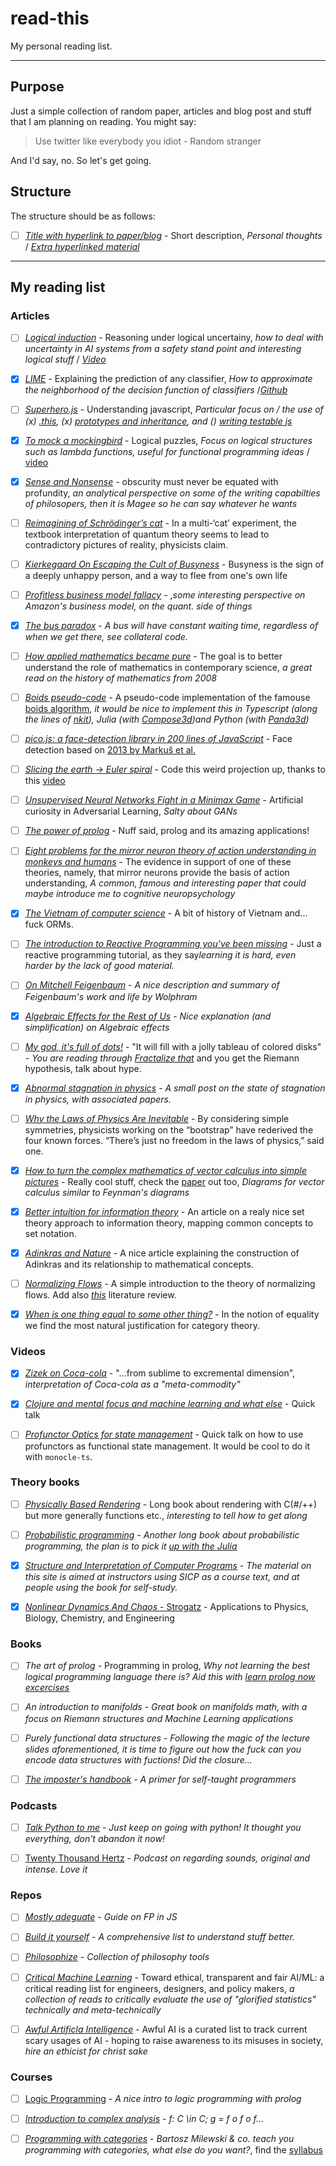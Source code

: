 # read-this

My personal reading list.

---

## Purpose

Just a simple collection of random paper, articles and blog post and stuff that I am planning on reading. You might say:

> Use twitter like everybody you idiot - Random stranger

And I'd say, no. So let's get going.

## Structure

The structure should be as follows:

- [ ] [_Title with hyperlink to paper/blog_](https://example.com/) - Short description, _Personal thoughts_ / [_Extra hyperlinked material_](https://example.com)

---

## My reading list

### Articles

- [ ] [_Logical induction_](https://arxiv.org/pdf/1609.03543.pdf) - Reasoning under logical uncertainy, _how to deal with uncertainty in AI systems from a safety stand point and interesting logical stuff_ / [_Video_](https://www.youtube.com/watch?v=gDqkCxYYDGk)

- [x] [_LIME_](https://arxiv.org/pdf/1602.04938.pdf) - Explaining the prediction of any classifier, _How to approximate the neighborhood of the decision function of classifiers_ /[_Github_](https://github.com/marcotcr/lime)

- [ ] [_Superhero.js_](http://superherojs.com/) - Understanding javascript, _Particular focus on / the use of (x) [.this](https://yehudakatz.com/2011/08/11/understanding-javascript-function-invocation-and-this/), (x) [prototypes and inheritance](https://msdn.microsoft.com/en-us/magazine/ff852808.aspx), and () [writing testable js](http://www.adequatelygood.com/Writing-Testable-JavaScript.html)_

- [x] [_To mock a mockingbird_](https://en.wikipedia.org/wiki/To_Mock_a_Mockingbird) - Logical puzzles, _Focus on logical structures such as lambda functions, useful for functional programming ideas_ / [video](https://www.youtube.com/watch?v=pAnLQ9jwN-E)

- [x] [_Sense and Nonsense_](https://www.prospectmagazine.co.uk/magazine/bryan-magee-profundity-obscurity-bad-writing) - obscurity must never be equated with profundity, _an analytical perspective on some of the writing capabilties of philosopers, then it is Magee so he can say whatever he wants_

- [ ] [_Reimagining of Schrödinger’s cat_](https://www.nature.com/articles/d41586-018-06749-8) - In a multi-‘cat’ experiment, the textbook interpretation of quantum theory seems to lead to contradictory pictures of reality, physicists claim.

- [ ] [_Kierkegaard On Escaping the Cult of Busyness_](https://iainews.iai.tv/articles/how-kierkegaards-idea-of-idleness-can-help-us-diagnose-21st-century-busyness-auid-1150?) - Busyness is the sign of a deeply unhappy person, and a way to flee from one's own life

- [ ] [_Profitless business model fallacy_](https://www.eugenewei.com/blog/2013/10/25/amazon-and-the-profitless-business-model-narrative) - ,_some interesting perspective on Amazon's business model, on the quant. side of things_

- [x] [_The bus paradox_](http://jakevdp.github.io/blog/2018/09/13/waiting-time-paradox/) - _A bus will have constant waiting time, regardless of when we get there, see collateral code._

- [ ] [_How applied mathematics became pure_](http://www.pgrim.org/philosophersannual/pa28articles/maddyhowapplied.pdf) - The goal is to better understand the role of mathematics in contemporary science, _a great read on the history of mathematics from 2008_

- [ ] [_Boids pseudo-code_](http://www.kfish.org/boids/pseudocode.html) - A pseudo-code implementation of the famouse [boids algorithm](http://www.red3d.com/cwr/boids/), _it would be nice to implement this in Typescript (along the lines of [nkit](https://github.com/nkint/boids-ts)), Julia (with [Compose3d](https://github.com/rohitvarkey/Compose3D.jl))and Python (with [Panda3d](http://www.panda3d.org/))_

- [ ] [_pico.js: a face-detection library in 200 lines of JavaScript_](https://tkv.io/posts/picojs-intro/) - Face detection based on [2013 by Markuš et al.](http://arxiv.org/abs/1305.4537)

- [ ] [_Slicing the earth -> Euler spiral_](https://arxiv.org/pdf/1202.3033.pdf) - Code this weird projection up, thanks to this [video](https://www.youtube.com/watch?v=D3tdW9l1690)

- [ ] [_Unsupervised Neural Networks Fight in a Minimax Game_](http://people.idsia.ch/~juergen/unsupervised-neural-nets-fight-minimax-game.html) - Artificial curiosity in Adversarial Learning, _Salty about GANs_

- [ ] [_The power of prolog_](https://www.metalevel.at/prolog) - Nuff said, prolog and its amazing applications!

- [ ] [_Eight problems for the mirror neuron theory of action understanding in monkeys and humans_](https://www.mitpressjournals.org/doi/pdf/10.1162/jocn.2009.21189) - The evidence in support of one of these theories, namely, that mirror neurons provide the basis of action understanding, _A common, famous and interesting paper that could maybe introduce me to cognitive neuropsychology_

- [x] [_The Vietnam of computer science_](http://blogs.tedneward.com/post/the-vietnam-of-computer-science/) - A bit of history of Vietnam and... fuck ORMs.

- [ ] [_The introduction to Reactive Programming you've been missing_](https://gist.github.com/staltz/868e7e9bc2a7b8c1f754) - Just a reactive programming tutorial, as they say*learning it is hard, even harder by the lack of good material.*

- [ ] [_On Mitchell Feigenbaum_](https://blog.stephenwolfram.com/2019/07/mitchell-feigenbaum-1944-2019-4-66920160910299067185320382/) - _A nice description and summary of Feigenbaum's work and life by Wolphram_

- [x] [_Algebraic Effects for the Rest of Us_](https://overreacted.io/algebraic-effects-for-the-rest-of-us/) - _Nice explanation (and simplification) on Algebraic effects_

- [ ] [_My god, it's full of dots!_](http://bit-player.org/2019/my-god-its-full-of-dots) - "It will fill with a jolly tableau of colored disks" - _You are reading through [Fractalize that](https://www.amazon.com/Fractalize-That-Statistical-Mathematics-Applications/dp/9813275162)_ and you get the Riemann hypothesis, talk about hype.

- [x] [_Abnormal stagnation in physics_](http://backreaction.blogspot.com/2018/11/the-present-phase-of-stagnation-in.html) - _A small post on the state of stagnation in physics, with associated papers._

- [ ] [_Why the Laws of Physics Are Inevitable_](https://www.quantamagazine.org/how-simple-rules-bootstrap-the-laws-of-physics-20191209/) - By considering simple symmetries, physicists working on the “bootstrap” have rederived the four known forces. “There’s just no freedom in the laws of physics,” said one.

- [x] [_How to turn the complex mathematics of vector calculus into simple pictures_](https://www.technologyreview.com/s/614704/how-to-turn-the-complex-mathematics-of-vector-calculus-into-simple-pictures/) - Really cool stuff, check the [paper](https://arxiv.org/pdf/1911.00892.pdf) out too, _Diagrams for vector calculus similar to Feynman's diagrams_

- [x] [_Better intuition for information theory_](https://www.blackhc.net/blog/2019/better-intuition-for-information-theory) - An article on a realy nice set theory approach to information theory, mapping common concepts to set notation.

- [x] [_Adinkras and Nature_](https://web.archive.org/web/20160418235930/http://www.onbeing.org/blog/symbols-power-adinkras-and-nature-reality/2438) - A nice article explaining the construction of Adinkras and its relationship to mathematical concepts.

- [ ] [_Normalizing Flows_](http://akosiorek.github.io/ml/2018/04/03/norm_flows.html) - A simple introduction to the theory of normalizing flows. Add also [_this_](https://arxiv.org/pdf/1908.09257.pdf) literature review.

- [x] [_When is one thing equal to some other thing?_](http://people.math.harvard.edu/~mazur/preprints/when_is_one.pdf) - In the notion of equality we find the most natural justification for category theory.


### Videos

- [x] [_Zizek on Coca-cola_](https://www.youtube.com/watch?v=SJOhtDmyy-4&feature=youtu.be) - "...from sublime to excremental dimension", _interpretation of Coca-cola as a "meta-commodity"_

- [x] [_Clojure and mental focus and machine learning and what else_](https://www.youtube.com/watch?utm_campaign=Data%20Machina&utm_medium=email&utm_source=Revue%20newsletter&v=jpFveXUe65I) - Quick talk

- [ ] [_Profunctor Optics for state management_](https://www.youtube.com/watch?v=VdiJ_vgVUgs) - Quick talk on how to use profunctors as functional state management. It would be cool to do it with `monocle-ts`.

### Theory books

- [ ] [_Physically Based Rendering_](http://www.pbr-book.org/3ed-2018/contents.html) - Long book about rendering with C(#/++) but more generally functions etc., _interesting to tell how to get along_

- [ ] [_Probabilistic programming_](http://click.revue.email/wf/click?upn=uoSvyDIrlYZBTfKX9q-2FuqLj-2B5jXID5Sk8S-2FgDa680I4JCQ256Bb14RK79DzyVNP-2B0sJdGRL5SildLFryYTPhmc6pgG0cLgrtLeInEkpZ-2FUHhLVffmJfs-2BZRaGfQCFFchj39eURFOQsFgAikevsxCkdMSZP6zENAx-2FEGfOVaaFLo-3D_EewvicOlyuKQdTY-2FN1EhW2xbLRcX0wSg-2FLgBc4p8xeKwpe-2BX2pyErSjeKbtcNdQtZVPoWLAuywGs9iXBKeRxtFgmYVidSt5N-2B2o4KtYfm4EpGEqYHWvC-2Bj1I4emzlrJ4ZsDCjll5S0R-2BQiBljJSIlVPdFk5EoamSzwYOa1IFSR9ULlStzGIBlMSK2JLXZMv-2FtP5PkjbdUWOaHCp7JT2izfOGcuECQQAewBKVsWajEEMb-2FUI6jRz8iHrbV0QouZ6CnWfyy9gJCCcqAMDFdXMeGXxWXHb7RZ7YyEjYkIjF0Wc1zsv7-2BPJT-2FHeL8-2BbPIa7t) - _Another long book about probabilistic programming, the plan is to pick it [up with the Julia](http://turing.ml/?utm_campaign=Data%20Machina&utm_medium=email&utm_source=Revue%20newsletter)_

- [x] [_Structure and Interpretation of Computer Programs_](https://mitpress.mit.edu/sites/default/files/sicp/index.html) - _The material on this site is aimed at instructors using SICP as a course text, and at people using the book for self-study._

- [x] [_Nonlinear Dynamics And Chaos_ - Strogatz](http://www.hds.bme.hu/~fhegedus/Strogatz%20-%20Nonlinear%20Dynamics%20and%20Chaos.pdf) - Applications to Physics, Biology, Chemistry, and Engineering

### Books

- [ ] _The art of prolog_ - Programming in prolog, _Why not learning the best logical programming language there is? Aid this with [learn prolog now excercises](https://github.com/mrkkrp/lpnes)_

- [ ] _An introduction to manifolds_ - _Great book on manifolds math, with a focus on Riemann structures and Machine Learning applications_

- [ ] _Purely functional data structures_ - _Following the magic of the lecture slides aforementioned, it is time to figure out how the fuck can you encode data structures with fuctions! Did the closure..._

- [ ] [_The imposter's handbook_](https://www.goodreads.com/book/show/31572054-the-imposter-s-handbook) - _A primer for self-taught programmers_

### Podcasts

- [ ] [_Talk Python to me_](https://talkpython.fm/) - _Just keep on going with python! It thought you everything, don't abandon it now!_

- [ ] [Twenty Thousand Hertz](https://www.20k.org/archive) - _Podcast on regarding sounds, original and intense. Love it_


### Repos

- [ ] [_Mostly adeguate_](https://github.com/MostlyAdequate/mostly-adequate-guide) - _Guide on FP in JS_

- [ ] [_Build it yourself_](https://github.com/danistefanovic/build-your-own-x) - _A comprehensive list to understand stuff better._

- [ ] [_Philosophize_](https://github.com/Jfaler/Philosophize) - _Collection of philosophy tools_


- [ ] [_Critical Machine Learning_](https://github.com/rockita/criticalML) - Toward ethical, transparent and fair AI/ML: a critical reading list for engineers, designers, and policy makers, _a collection of reads to critically evaluate the use of "glorified statistics" technically and meta-technically_

- [ ] [_Awful Artificla Intelligence_](https://github.com/daviddao/awful-ai) - Awful AI is a curated list to track current scary usages of AI - hoping to raise awareness to its misuses in society, _hire an ethicist for christ sake_

### Courses

- [ ] [Logic Programming](https://www3.risc.jku.at/education/courses/ws2017/logic-programming/) - _A nice intro to logic programming with prolog_

- [ ] [_Introduction to complex analysis_](https://www.coursera.org/learn/complex-analysis) - _f: C \in C; g = f o f o f..._

- [ ] [_Programming with categories_](https://www.youtube.com/watch?v=Y5YCE_mVjvg&list=PLhgq-BqyZ7i7MTGhUROZy3BOICnVixETS&ab_channel=Topos) - _Bartosz Milewski & co. teach you programming with categories, what else do you want?_, find the [syllabus](http://brendanfong.com/programmingcats.html) 
